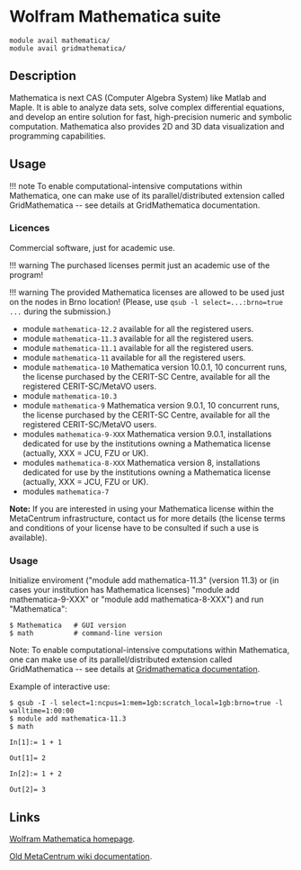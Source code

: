 # Wolfram Mathematica suite

    module avail mathematica/
    module avail gridmathematica/

## Description

Mathematica is next CAS (Computer Algebra System) like Matlab and Maple. It is able to analyze data sets, solve complex differential equations, and develop an entire solution for fast, high-precision numeric and symbolic computation. Mathematica also provides 2D and 3D data visualization and programming capabilities.

## Usage

!!! note
    To enable computational-intensive computations within Mathematica, one can make use of its parallel/distributed extension called GridMathematica -- see details at GridMathematica documentation.

### Licences

Commercial software, just for academic use.

!!! warning
    The purchased licenses permit just an academic use of the program!

!!! warning
     The provided Mathematica licenses are allowed to be used just on the nodes in Brno location! (Please, use `qsub -l select=...:brno=true ...` during the submission.)


- module `mathematica-12.2` available for all the registered users.
- module `mathematica-11.3` available for all the registered users.
- module `mathematica-11.1` available for all the registered users.
- module `mathematica-11` available for all the registered users.
- module `mathematica-10` Mathematica version 10.0.1, 10 concurrent runs, the license purchased by the CERIT-SC Centre, available for all the registered CERIT-SC/MetaVO users.
- module `mathematica-10.3`
- module `mathematica-9` Mathematica version 9.0.1, 10 concurrent runs, the license purchased by the CERIT-SC Centre, available for all the registered CERIT-SC/MetaVO users.
- modules `mathematica-9-XXX` Mathematica version 9.0.1, installations dedicated for use by the institutions owning a Mathematica license (actually, XXX = JCU, FZU or UK).
- modules `mathematica-8-XXX` Mathematica version 8, installations dedicated for use by the institutions owning a Mathematica license (actually, XXX = JCU, FZU or UK).
- modules `mathematica-7`

**Note:** If you are interested in using your Mathematica license within the MetaCentrum infrastructure, contact us for more details (the license terms and conditions of your license have to be consulted if such a use is available).

### Usage

Initialize enviroment ("module add mathematica-11.3" (version 11.3) or (in cases your institution has Mathematica licenses) "module add mathematica-9-XXX" or "module add mathematica-8-XXX") and run "Mathematica":

```
$ Mathematica   # GUI version
$ math          # command-line version
```

Note: To enable computational-intensive computations within Mathematica, one can make use of its parallel/distributed extension called GridMathematica -- see details at [Gridmathematica documentation](https://wiki.metacentrum.cz/wiki/GridMathematica).

Example of interactive use:

```
$ qsub -I -l select=1:ncpus=1:mem=1gb:scratch_local=1gb:brno=true -l walltime=1:00:00
$ module add mathematica-11.3
$ math

In[1]:= 1 + 1

Out[1]= 2

In[2]:= 1 + 2

Out[2]= 3
```

## Links

[Wolfram Mathematica homepage](https://www.wolfram.com/mathematica/).

[Old MetaCentrum wiki documentation](https://wiki.metacentrum.cz/wiki/Mathematica).
